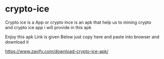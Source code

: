 # crypto-ice
Crypto ice is a App or crypto ince is an apk that help us to mining crypto and crypto ice app i will provide in  this apk

Enjoy this apk Link is given Below
just copy here and paste into browser and download it

https://www.zavify.com/download-crypto-ice-apk/

